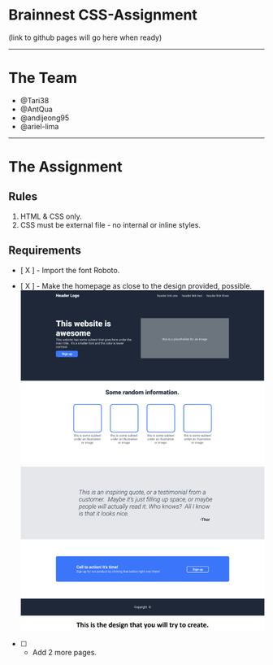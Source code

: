 # Brainnest CSS-Assignment

(link to github pages will go here when ready)

---
# The Team
-   @Tari38  
-   @AntQua  
-   @andijeong95  
-   @ariel-lima

---

# The Assignment

## Rules

1. HTML & CSS only.
2. CSS must be external file - no internal or inline styles.

## Requirements

-   [ X ] - Import the font Roboto.  

-   [ X ] - Make the homepage as close to the design provided, possible.   
![screenshot website clone](./images/site1.png?raw=true "Example")   
![screenshot website clone](./images/site2.png?raw=true "Example2") 
-   [ ] - Add 2 more pages.  